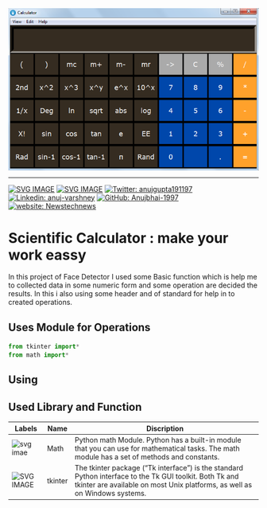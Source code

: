 <img align="center" src="https://github.com/Anujbhai-1997/Calculator-with-python/blob/master/Untitled.png" >

---

[![SVG IMAGE](https://img.shields.io/github/issues/Anujbhai-1997/Calculator-with-python?label=Calculator&style=flat-square)](https://github.com/Anujbhai-1997/Calculator-with-python/edit/master/README.md)
[![SVG IMAGE](https://img.shields.io/github/stars/Anujbhai-1997/Calculator-with-python?color=blue&label=tkinter%20library&logo=python&logoColor=green&style=flat-square)](https://github.com/Anujbhai-1997/Calculator-with-python/edit/master/README.md)
[![Twitter: anujgupta191197](https://img.shields.io/twitter/follow/anujgupta191197?style=social)](https://twitter.com/anujgupta191197)
[![Linkedin: anuj-varshney](https://img.shields.io/badge/anuj-varshney-blue?style=flat-square&logo=Linkedin&logoColor=white&link=https://www.linkedin.com/in/anuj-varshney)](https://www.linkedin.com/in/anuj-varshney/)
[![GitHub: Anujbhai-1997](https://img.shields.io/github/followers/Anujbhai-1997?label=follow&style=social)](https://github.com/Anujbhai-1997)
[![website: Newstechnews](https://img.shields.io/badge/Website-Newstechnews.in-2648ff?style=flat-square&logo=google-chrome)](https://www/newstechnews.in/)

<h1>Scientific Calculator : make your work eassy </h1>
 <p>
In this project of Face Detector I used some Basic function which
is help me to collected data in some numeric form and some
operation are decided the results. In this i also using some
header and of standard for help in to created operations.
</p>

<h2>Uses Module for Operations</h2>
 
```python
from tkinter import*
from math import*
```
<h2>Using </h2>

<h2>Used Library and Function</h2>

|Labels |Name |Discription |
|-----|-----|-----|
|    ![svg imae](https://img.shields.io/badge/math-1-yellow)   |Math|Python math Module. Python has a built-in module that you can use for mathematical tasks. The math module has a set of methods and constants.|
|![SVG IMAGE](https://img.shields.io/github/stars/Anujbhai-1997/Calculator-with-python?color=blue&label=tkinter%20library&logo=python&logoColor=green&style=flat-square)             |tkinter|The tkinter package (“Tk interface”) is the standard Python interface to the Tk GUI toolkit. Both Tk and tkinter are available on most Unix platforms, as well as on Windows systems.|
